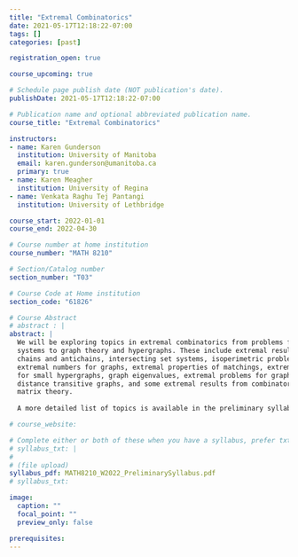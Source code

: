 ```yaml
---
title: "Extremal Combinatorics"
date: 2021-05-17T12:18:22-07:00
tags: []
categories: [past]

registration_open: true

course_upcoming: true

# Schedule page publish date (NOT publication's date).
publishDate: 2021-05-17T12:18:22-07:00

# Publication name and optional abbreviated publication name.
course_title: "Extremal Combinatorics"

instructors:
- name: Karen Gunderson
  institution: University of Manitoba
  email: karen.gunderson@umanitoba.ca
  primary: true
- name: Karen Meagher
  institution: University of Regina
- name: Venkata Raghu Tej Pantangi
  institution: University of Lethbridge

course_start: 2022-01-01
course_end: 2022-04-30

# Course number at home institution
course_number: "MATH 8210"

# Section/Catalog number
section_number: "T03"

# Course Code at Home institution
section_code: "61826"

# Course Abstract
# abstract : |
abstract: |
  We will be exploring topics in extremal combinatorics from problems for set
  systems to graph theory and hypergraphs. These include extremal results for
  chains and antichains, intersecting set systems, isoperimetric problems,
  extremal numbers for graphs, extremal properties of matchings, extremal numbers
  for small hypergraphs, graph eigenvalues, extremal problems for graph diameter,
  distance transitive graphs, and some extremal results from combinatorial
  matrix theory.
  
  A more detailed list of topics is available in the preliminary syllabus.

# course_website:

# Complete either or both of these when you have a syllabus, prefer txt!
# syllabus_txt: |
#
# (file upload)
syllabus_pdf: MATH8210_W2022_PreliminarySyllabus.pdf
# syllabus_txt:

image:
  caption: ""
  focal_point: ""
  preview_only: false

prerequisites:
---
```



